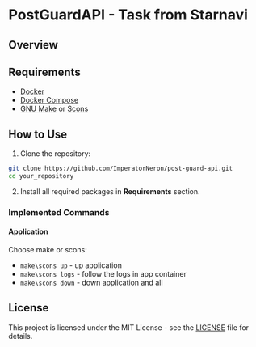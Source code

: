 # PostGuardAPI - Task from Starnavi

## Overview

## Requirements
- [Docker](https://www.docker.com/get-started/)
- [Docker Compose](https://docs.docker.com/compose/install/)
- [GNU Make](https://www.gnu.org/software/make/) or [Scons](https://pypi.org/project/SCons/)


## How to Use

1. Clone the repository:
```bash
git clone https://github.com/ImperatorNeron/post-guard-api.git
cd your_repository
```
2. Install all required packages in **Requirements** section.

### Implemented Commands

#### Application
Choose make or scons:
- ```make\scons up``` - up application
- ```make\scons logs``` - follow the logs in app container
- ```make\scons down``` - down application and all 

## License

This project is licensed under the MIT License - see the [LICENSE](https://en.wikipedia.org/wiki/MIT_License) file for details.